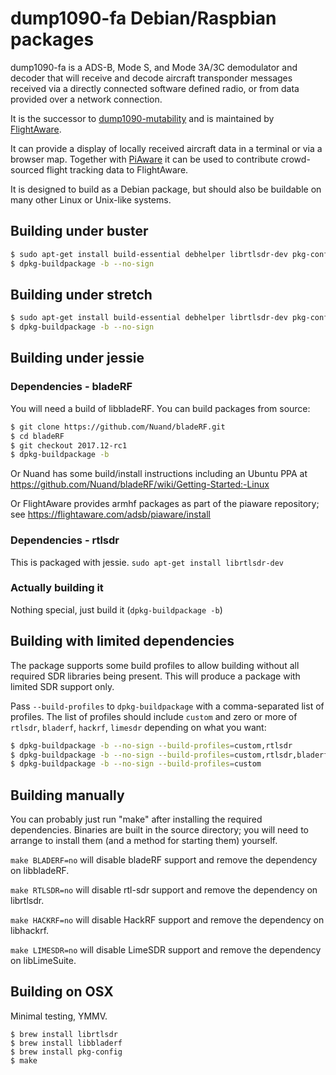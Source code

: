 # dump1090-fa Debian/Raspbian packages

dump1090-fa is a ADS-B, Mode S, and Mode 3A/3C demodulator and decoder that
will receive and decode aircraft transponder messages received via
a directly connected software defined radio, or from data provided over a
network connection.

It is the successor to
[dump1090-mutability](https://github.com/mutability/dump1090) and is
maintained by [FlightAware](http://flightaware.com/).

It can provide a display of locally received aircraft data in a terminal or
via a browser map. Together with [PiAware](http://flightaware.com/adsb/piaware)
it can be used to contribute crowd-sourced flight tracking data to FlightAware.

It is designed to build as a Debian package, but should also be buildable on
many other Linux or Unix-like systems.

## Building under buster

```bash
$ sudo apt-get install build-essential debhelper librtlsdr-dev pkg-config dh-systemd libncurses5-dev libbladerf-dev libhackrf-dev liblimesuite-dev
$ dpkg-buildpackage -b --no-sign
```

## Building under stretch

```bash
$ sudo apt-get install build-essential debhelper librtlsdr-dev pkg-config dh-systemd libncurses5-dev libbladerf-dev
$ dpkg-buildpackage -b --no-sign
```

## Building under jessie

### Dependencies - bladeRF

You will need a build of libbladeRF. You can build packages from source:

```bash
$ git clone https://github.com/Nuand/bladeRF.git  
$ cd bladeRF  
$ git checkout 2017.12-rc1  
$ dpkg-buildpackage -b
```

Or Nuand has some build/install instructions including an Ubuntu PPA
at https://github.com/Nuand/bladeRF/wiki/Getting-Started:-Linux

Or FlightAware provides armhf packages as part of the piaware repository;
see https://flightaware.com/adsb/piaware/install

### Dependencies - rtlsdr

This is packaged with jessie. `sudo apt-get install librtlsdr-dev`

### Actually building it

Nothing special, just build it (`dpkg-buildpackage -b`)

## Building with limited dependencies

The package supports some build profiles to allow building without all
required SDR libraries being present. This will produce a package with
limited SDR support only.

Pass `--build-profiles` to `dpkg-buildpackage` with a comma-separated list of
profiles. The list of profiles should include `custom` and zero or more of
`rtlsdr`, `bladerf`, `hackrf`, `limesdr` depending on what you want:

```bash
$ dpkg-buildpackage -b --no-sign --build-profiles=custom,rtlsdr          # builds with rtlsdr support only
$ dpkg-buildpackage -b --no-sign --build-profiles=custom,rtlsdr,bladerf  # builds with rtlsdr and bladeRF support
$ dpkg-buildpackage -b --no-sign --build-profiles=custom                 # builds with _no_ SDR support (network support only)
```

## Building manually

You can probably just run "make" after installing the required dependencies.
Binaries are built in the source directory; you will need to arrange to
install them (and a method for starting them) yourself.

``make BLADERF=no`` will disable bladeRF support and remove the dependency on
libbladeRF.

``make RTLSDR=no`` will disable rtl-sdr support and remove the dependency on
librtlsdr.

``make HACKRF=no`` will disable HackRF support and remove the dependency on 
libhackrf.

``make LIMESDR=no`` will disable LimeSDR support and remove the dependency on
libLimeSuite.

## Building on OSX

Minimal testing, YMMV.

```
$ brew install librtlsdr
$ brew install libbladerf
$ brew install pkg-config
$ make
```

